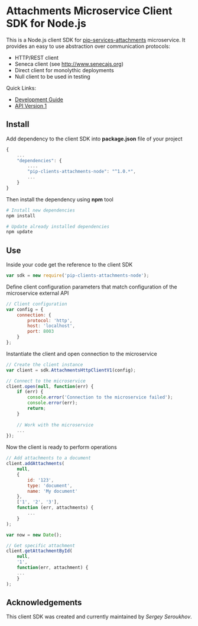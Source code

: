 # Attachments Microservice Client SDK for Node.js

This is a Node.js client SDK for [pip-services-attachments](https://github.com/pip-services-infrastructure/pip-services-attachments-node) microservice.
It provides an easy to use abstraction over communication protocols:

* HTTP/REST client
* Seneca client (see http://www.senecajs.org)
* Direct client for monolythic deployments
* Null client to be used in testing

<a name="links"></a> Quick Links:

* [Development Guide](doc/Development.md)
* [API Version 1](doc/NodeClientApiV1.md)

## Install

Add dependency to the client SDK into **package.json** file of your project
```javascript
{
    ...
    "dependencies": {
        ....
        "pip-clients-attachments-node": "^1.0.*",
        ...
    }
}
```

Then install the dependency using **npm** tool
```bash
# Install new dependencies
npm install

# Update already installed dependencies
npm update
```

## Use

Inside your code get the reference to the client SDK
```javascript
var sdk = new require('pip-clients-attachments-node');
```

Define client configuration parameters that match configuration of the microservice external API
```javascript
// Client configuration
var config = {
    connection: {
        protocol: 'http',
        host: 'localhost', 
        port: 8003
    }
};
```

Instantiate the client and open connection to the microservice
```javascript
// Create the client instance
var client = sdk.AttachmentsHttpClientV1(config);

// Connect to the microservice
client.open(null, function(err) {
    if (err) {
        console.error('Connection to the microservice failed');
        console.error(err);
        return;
    }
    
    // Work with the microservice
    ...
});
```

Now the client is ready to perform operations
```javascript
// Add attachments to a document
client.addAttachments(
    null,
    { 
        id: '123',
        type: 'document',
        name: 'My document'
    },
    ['1', '2', '3'],
    function (err, attachments) {
        ...
    }
);
```

```javascript
var now = new Date();

// Get specific attachment
client.getAttachmentById(
    null,
    '1',
    function(err, attachment) {
    ...    
    }
);
```    

## Acknowledgements

This client SDK was created and currently maintained by *Sergey Seroukhov*.

